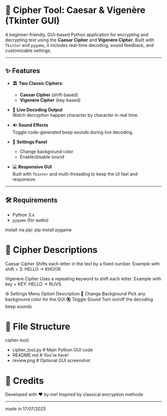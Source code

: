 # 🔐 Cipher Tool: Caesar & Vigenère (Tkinter GUI)

A beginner-friendly, GUI-based Python application for encrypting and decrypting text using the **Caesar Cipher** and **Vigenère Cipher**. Built with `Tkinter` and `pygame`, it includes real-time decoding, sound feedback, and customizable settings.

---

## ✨ Features

- 🏛️ **Two Classic Ciphers**:  
  - **Caesar Cipher** (shift-based)
  - **Vigenère Cipher** (key-based)

- 🔁 **Live Decoding Output**  
  Watch decryption happen character by character in real time.

- 🔊 **Sound Effects**  
  Toggle code-generated beep sounds during live decoding.

- 🎨 **Settings Panel**  
  - Change background color  
  - Enable/disable sound  

- 💻 **Responsive GUI**  
  Built with `Tkinter` and multi-threading to keep the UI fast and responsive.

---

## 🛠️ Requirements

- Python 3.x
- `pygame` (for audio)

Install via pip:
pip install pygame

   
# 🧠 Cipher Descriptions
Caesar Cipher
Shifts each letter in the text by a fixed number.
Example with shift = 3: HELLO → KHOOR

Vigenère Cipher
Uses a repeating keyword to shift each letter.
Example with key = KEY: HELLO → RIJVS

⚙️ Settings Menu
Option	Description
🎨 Change Background	Pick any background color for the GUI
🔇 Toggle Sound	Turn on/off the decoding beep sounds

# 📁 File Structure
cipher-tool/
- cipher_tool.py       # Main Python GUI code
-  README.md            # You're here!
-   review.png          # Optional GUI screenshot

# 🙌 Credits
Developed with ❤️ by me!
Inspired by classical encryption methods

---
made in 17/07/2025
